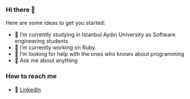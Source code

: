 ### Hi there 👋


Here are some ideas to get you started:

- 🔭 I’m currently studying in Istanbul Aydın University as Software engineering students
- 🌱 I’m currently working on Ruby.
- 🤔 I’m looking for help with the ones who knows about programming
- 💬 Ask me about anything

### How to reach me

- 📡 [Linkedln](https://www.linkedin.com/in/burakkepuc/)
